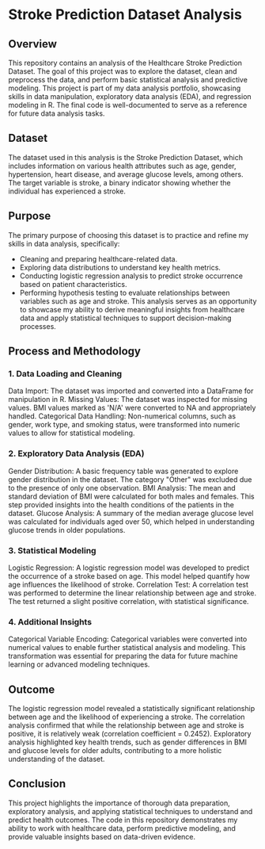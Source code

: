 # Stroke Prediction Dataset Analysis

## Overview
This repository contains an analysis of the Healthcare Stroke Prediction Dataset. The goal of this project was to explore the dataset, clean and preprocess the data, and perform basic statistical analysis and predictive modeling. This project is part of my data analysis portfolio, showcasing skills in data manipulation, exploratory data analysis (EDA), and regression modeling in R. The final code is well-documented to serve as a reference for future data analysis tasks.

## Dataset
The dataset used in this analysis is the Stroke Prediction Dataset, which includes information on various health attributes such as age, gender, hypertension, heart disease, and average glucose levels, among others. The target variable is stroke, a binary indicator showing whether the individual has experienced a stroke.

## Purpose
The primary purpose of choosing this dataset is to practice and refine my skills in data analysis, specifically:
* Cleaning and preparing healthcare-related data.
* Exploring data distributions to understand key health metrics.
* Conducting logistic regression analysis to predict stroke occurrence based on patient characteristics.
* Performing hypothesis testing to evaluate relationships between variables such as age and stroke.
This analysis serves as an opportunity to showcase my ability to derive meaningful insights from healthcare data and apply statistical techniques to support decision-making processes.

## Process and Methodology
### 1. Data Loading and Cleaning
Data Import: The dataset was imported and converted into a DataFrame for manipulation in R.
Missing Values: The dataset was inspected for missing values. BMI values marked as 'N/A' were converted to NA and appropriately handled.
Categorical Data Handling: Non-numerical columns, such as gender, work type, and smoking status, were transformed into numeric values to allow for statistical modeling.
### 2. Exploratory Data Analysis (EDA)
Gender Distribution: A basic frequency table was generated to explore gender distribution in the dataset. The category "Other" was excluded due to the presence of only one observation.
BMI Analysis: The mean and standard deviation of BMI were calculated for both males and females. This step provided insights into the health conditions of the patients in the dataset.
Glucose Analysis: A summary of the median average glucose level was calculated for individuals aged over 50, which helped in understanding glucose trends in older populations.
### 3. Statistical Modeling
Logistic Regression: A logistic regression model was developed to predict the occurrence of a stroke based on age. This model helped quantify how age influences the likelihood of stroke.
Correlation Test: A correlation test was performed to determine the linear relationship between age and stroke. The test returned a slight positive correlation, with statistical significance.
### 4. Additional Insights
Categorical Variable Encoding: Categorical variables were converted into numerical values to enable further statistical analysis and modeling. This transformation was essential for preparing the data for future machine learning or advanced modeling techniques.

## Outcome
The logistic regression model revealed a statistically significant relationship between age and the likelihood of experiencing a stroke.
The correlation analysis confirmed that while the relationship between age and stroke is positive, it is relatively weak (correlation coefficient = 0.2452).
Exploratory analysis highlighted key health trends, such as gender differences in BMI and glucose levels for older adults, contributing to a more holistic understanding of the dataset.

## Conclusion
This project highlights the importance of thorough data preparation, exploratory analysis, and applying statistical techniques to understand and predict health outcomes. The code in this repository demonstrates my ability to work with healthcare data, perform predictive modeling, and provide valuable insights based on data-driven evidence.
